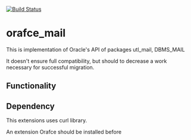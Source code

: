 [![Build Status](https://travis-ci.org/okbob/orafce_utl_mail.svg?branch=master)](https://travis-ci.org/okbob/orafce_utl_mail)

# orafce_mail

This is implementation of Oracle's API of packages utl_mail, DBMS_MAIL

It doesn't ensure full compatibility, but should to decrease a work necessary for
successful migration.

## Functionality


## Dependency

This extensions uses curl library.

An extension Orafce should be installed before